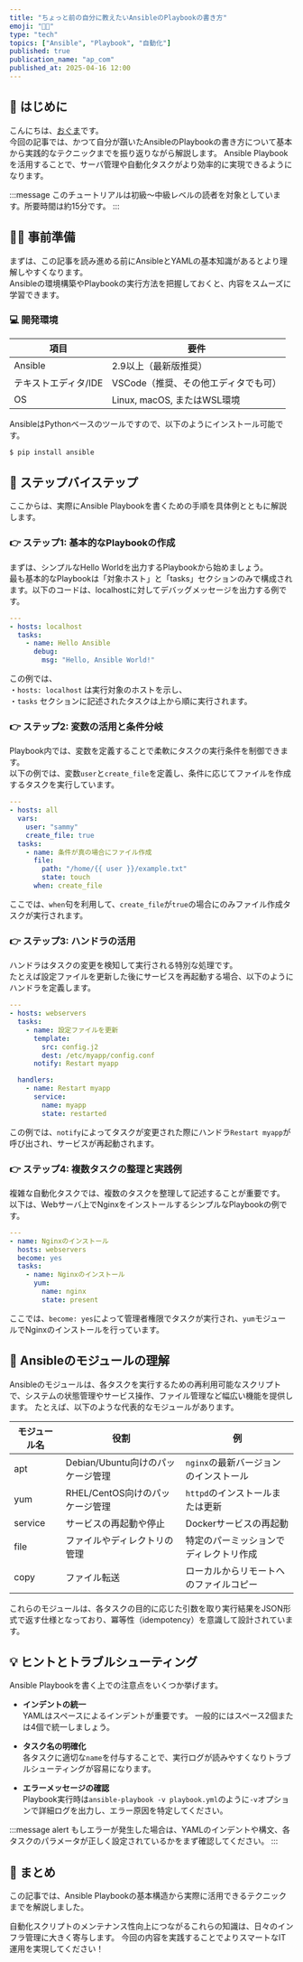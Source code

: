 ```yaml
---
title: "ちょっと前の自分に教えたいAnsibleのPlaybookの書き方"
emoji: "🧑‍🚀"
type: "tech"
topics: ["Ansible", "Playbook", "自動化"]
published: true
publication_name: "ap_com"
published_at: 2025-04-16 12:00
---
```


## 🌟 はじめに

こんにちは、[おぐま](https://github.com/9mak)です。  
今回の記事では、かつて自分が躓いたAnsibleのPlaybookの書き方について基本から実践的なテクニックまでを振り返りながら解説します。
Ansible Playbookを活用することで、サーバ管理や自動化タスクがより効率的に実現できるようになります。

:::message
このチュートリアルは初級〜中級レベルの読者を対象としています。所要時間は約15分です。
:::

## 👷‍♂️ 事前準備

まずは、この記事を読み進める前にAnsibleとYAMLの基本知識があるとより理解しやすくなります。  
Ansibleの環境構築やPlaybookの実行方法を把握しておくと、内容をスムーズに学習できます。

### 💻 開発環境

| 項目                | 要件                                |
| ------------------- | ----------------------------------- |
| Ansible             | 2.9以上（最新版推奨）               |
| テキストエディタ/IDE | VSCode（推奨、その他エディタでも可） |
| OS                  | Linux, macOS, またはWSL環境           |

AnsibleはPythonベースのツールですので、以下のようにインストール可能です。

```bash
$ pip install ansible
```

## 📖 ステップバイステップ

ここからは、実際にAnsible Playbookを書くための手順を具体例とともに解説します。

### 👉 ステップ1: 基本的なPlaybookの作成

まずは、シンプルなHello Worldを出力するPlaybookから始めましょう。  
最も基本的なPlaybookは「対象ホスト」と「tasks」セクションのみで構成されます。以下のコードは、localhostに対してデバッグメッセージを出力する例です。

```yaml
---
- hosts: localhost
  tasks:
    - name: Hello Ansible
      debug:
        msg: "Hello, Ansible World!"
```

この例では、  
・`hosts: localhost` は実行対象のホストを示し、  
・`tasks` セクションに記述されたタスクは上から順に実行されます。

### 👉 ステップ2: 変数の活用と条件分岐

Playbook内では、変数を定義することで柔軟にタスクの実行条件を制御できます。  
以下の例では、変数`user`と`create_file`を定義し、条件に応じてファイルを作成するタスクを実行しています。

```yaml
---
- hosts: all
  vars:
    user: "sammy"
    create_file: true
  tasks:
    - name: 条件が真の場合にファイル作成
      file:
        path: "/home/{{ user }}/example.txt"
        state: touch
      when: create_file
```

ここでは、`when`句を利用して、`create_file`が`true`の場合にのみファイル作成タスクが実行されます。

### 👉 ステップ3: ハンドラの活用

ハンドラはタスクの変更を検知して実行される特別な処理です。  
たとえば設定ファイルを更新した後にサービスを再起動する場合、以下のようにハンドラを定義します。

```yaml
---
- hosts: webservers
  tasks:
    - name: 設定ファイルを更新
      template:
        src: config.j2
        dest: /etc/myapp/config.conf
      notify: Restart myapp

  handlers:
    - name: Restart myapp
      service:
        name: myapp
        state: restarted
```

この例では、`notify`によってタスクが変更された際にハンドラ`Restart myapp`が呼び出され、サービスが再起動されます。

### 👉 ステップ4: 複数タスクの整理と実践例

複雑な自動化タスクでは、複数のタスクを整理して記述することが重要です。  
以下は、Webサーバ上でNginxをインストールするシンプルなPlaybookの例です。

```yaml
---
- name: Nginxのインストール
  hosts: webservers
  become: yes
  tasks:
    - name: Nginxのインストール
      yum:
        name: nginx
        state: present
```

ここでは、`become: yes`によって管理者権限でタスクが実行され、`yum`モジュールでNginxのインストールを行っています。

## 🔧 Ansibleのモジュールの理解

Ansibleのモジュールは、各タスクを実行するための再利用可能なスクリプトで、システムの状態管理やサービス操作、ファイル管理など幅広い機能を提供します。
たとえば、以下のような代表的なモジュールがあります。

| モジュール名 | 役割                         | 例                                      |
| ------------ | ---------------------------- | --------------------------------------- |
| apt          | Debian/Ubuntu向けのパッケージ管理   | `nginx`の最新バージョンのインストール       |
| yum          | RHEL/CentOS向けのパッケージ管理      | `httpd`のインストールまたは更新           |
| service      | サービスの再起動や停止             | Dockerサービスの再起動                   |
| file         | ファイルやディレクトリの管理        | 特定のパーミッションでディレクトリ作成       |
| copy         | ファイル転送                   | ローカルからリモートへのファイルコピー       |

これらのモジュールは、各タスクの目的に応じた引数を取り実行結果をJSON形式で返す仕様となっており、冪等性（idempotency）を意識して設計されています。

## 💡 ヒントとトラブルシューティング

Ansible Playbookを書く上での注意点をいくつか挙げます。

- **インデントの統一**  
  YAMLはスペースによるインデントが重要です。
  一般的にはスペース2個または4個で統一しましょう。

- **タスク名の明確化**  
  各タスクに適切な`name`を付与することで、実行ログが読みやすくなりトラブルシューティングが容易になります。

- **エラーメッセージの確認**  
  Playbook実行時は`ansible-playbook -v playbook.yml`のように`-v`オプションで詳細ログを出力し、エラー原因を特定してください。

:::message alert
もしエラーが発生した場合は、YAMLのインデントや構文、各タスクのパラメータが正しく設定されているかをまず確認してください。
:::

## 🎉 まとめ

この記事では、Ansible Playbookの基本構造から実際に活用できるテクニックまでを解説しました。

自動化スクリプトのメンテナンス性向上につながるこれらの知識は、日々のインフラ管理に大きく寄与します。
今回の内容を実践することでよりスマートなIT運用を実現してください！
